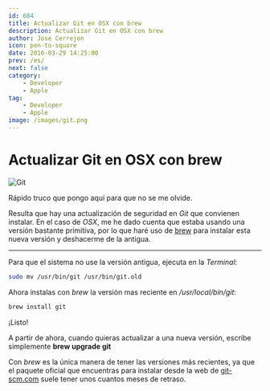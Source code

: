 ```yaml
---
id: 684
title: Actualizar Git en OSX con brew
description: Actualizar Git en OSX con brew
author: Jose Cerrejon
icon: pen-to-square
date: 2016-03-29 14:25:00
prev: /es/
next: false
category:
    - Developer
    - Apple
tag:
    - Developer
    - Apple
image: /images/git.png
---
```


# Actualizar Git en OSX con brew

![Git](/images/git.png)

Rápido truco que pongo aquí para que no se me olvide.

Resulta que hay una actualización de seguridad en _Git_ que convienen instalar. En el caso de _OSX_, me he dado cuenta que estaba usando una versión bastante primitiva, por lo que haré uso de [brew](https://brew.sh) para instalar esta nueva versión y deshacerme de la antigua.

---

Para que el sistema no use la versión antigua, ejecuta en la _Terminal_:

```bash
sudo mv /usr/bin/git /usr/bin/git.old
```

Ahora instalas con _brew_ la versión mas reciente en _/usr/local/bin/git_:

```bash
brew install git
```

¡Listo!

A partir de ahora, cuando quieras actualizar a una nueva versión, escribe simplemente **brew upgrade git**

Con _brew_ es la única manera de tener las versiones más recientes, ya que el paquete oficial que encuentras para instalar desde la web de [git-scm.com](https://git-scm.com/downloads) suele tener unos cuantos meses de retraso.
